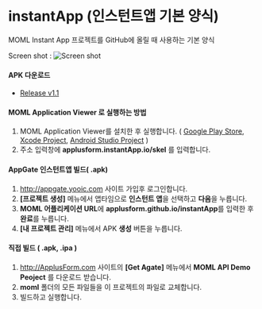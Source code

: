 # instantApp (인스턴트앱 기본 양식)
MOML Instant App 프로젝트를 GitHub에 올릴 때 사용하는 기본 양식

Screen shot :
![Screen shot](http://applusform.github.io/instantApp/screenshot1.png)

#### APK 다운로드
* [Release v1.1](https://github.com/applusform/instantApp/releases/download/v1.1/io.github.applusform.instantApp.apk)

#### MOML Application Viewer 로 실행하는 방법
1. MOML Application Viewer를 설치한 후 실행합니다. ( [Google Play Store](https://play.google.com/store/apps/details?id=org.mospi.momlappviewer), [Xcode Project](https://github.com/applusform/MOMLAppViewer_iOS), [Android Studio Project](https://github.com/applusform/MOMLAppViewer_Android_Studio) )
2. 주소 입력창에 **applusform.instantApp.io/skel** 를 입력합니다.

#### AppGate 인스턴트앱 빌드( .apk)
1. http://appgate.yooic.com 사이트 가입후 로그인합니다.
2. **[프로젝트 생성]** 메뉴에서 앱타임으로 **인스턴트 앱**을 선택하고 **다음**을 누릅니다.
3. **MOML 어플리케이션 URL**에 **applusform.github.io/instantApp**를 입력한 후 **완료**를 누릅니다.
4. **[내 프로젝트 관리]** 메뉴에서 APK **생성** 버튼을 누릅니다.

#### 직접 빌드 ( .apk, .ipa )
1. http://ApplusForm.com 사이트의 **[Get Agate]** 메뉴에서 **MOML API Demo Peoject** 를 다운로드 받습니다.
2. **moml** 폴더의 모든 파일들을 이 프로젝트의 파일로 교체합니다.
3. 빌드하고 실행합니다.

